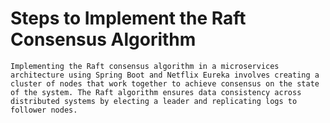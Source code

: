# Steps to Implement the Raft Consensus Algorithm

```text
Implementing the Raft consensus algorithm in a microservices architecture using Spring Boot and Netflix Eureka involves creating a cluster of nodes that work together to achieve consensus on the state of the system. The Raft algorithm ensures data consistency across distributed systems by electing a leader and replicating logs to follower nodes.
```

